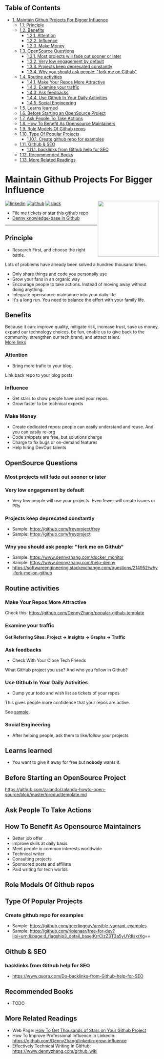 <div id="table-of-contents">
<h2>Table of Contents</h2>
<div id="text-table-of-contents">
<ul>
<li><a href="#sec-1">1. Maintain Github Projects For Bigger Influence</a>
<ul>
<li><a href="#sec-1-1">1.1. Principle</a></li>
<li><a href="#sec-1-2">1.2. Benefits</a>
<ul>
<li><a href="#sec-1-2-1">1.2.1. Attention</a></li>
<li><a href="#sec-1-2-2">1.2.2. Influence</a></li>
<li><a href="#sec-1-2-3">1.2.3. Make Money</a></li>
</ul>
</li>
<li><a href="#sec-1-3">1.3. OpenSource Questions</a>
<ul>
<li><a href="#sec-1-3-1">1.3.1. Most projects will fade out sooner or later</a></li>
<li><a href="#sec-1-3-2">1.3.2. Very low engagement by default</a></li>
<li><a href="#sec-1-3-3">1.3.3. Projects keep deprecated constantly</a></li>
<li><a href="#sec-1-3-4">1.3.4. Why you should ask people: "fork me on Github"</a></li>
</ul>
</li>
<li><a href="#sec-1-4">1.4. Routine activities</a>
<ul>
<li><a href="#sec-1-4-1">1.4.1. Make Your Repos More Attractive</a></li>
<li><a href="#sec-1-4-2">1.4.2. Examine your traffic</a></li>
<li><a href="#sec-1-4-3">1.4.3. Ask feedbacks</a></li>
<li><a href="#sec-1-4-4">1.4.4. Use Github In Your Daily Activities</a></li>
<li><a href="#sec-1-4-5">1.4.5. Social Engineering</a></li>
</ul>
</li>
<li><a href="#sec-1-5">1.5. Learns learned</a></li>
<li><a href="#sec-1-6">1.6. Before Starting an OpenSource Project</a></li>
<li><a href="#sec-1-7">1.7. Ask People To Take Actions</a></li>
<li><a href="#sec-1-8">1.8. How To Benefit As Opensource Maintainers</a></li>
<li><a href="#sec-1-9">1.9. Role Models Of Github repos</a></li>
<li><a href="#sec-1-10">1.10. Type Of Popular Projects</a>
<ul>
<li><a href="#sec-1-10-1">1.10.1. Create github repo for examples</a></li>
</ul>
</li>
<li><a href="#sec-1-11">1.11. Github &amp; SEO</a>
<ul>
<li><a href="#sec-1-11-1">1.11.1. backlinks from Github help for SEO</a></li>
</ul>
</li>
<li><a href="#sec-1-12">1.12. Recommended Books</a></li>
<li><a href="#sec-1-13">1.13. More Related Readings</a></li>
</ul>
</li>
</ul>
</div>
</div>


# Maintain Github Projects For Bigger Influence<a id="sec-1" name="sec-1"></a>

<a href="https://www.linkedin.com/in/dennyzhang001"><img src="https://www.dennyzhang.com/wp-content/uploads/sns/linkedin.png" alt="linkedin" /></a>
<a href="https://github.com/DennyZhang"><img src="https://www.dennyzhang.com/wp-content/uploads/sns/github.png" alt="github" /></a>
<a href="https://www.dennyzhang.com/slack"><img src="https://www.dennyzhang.com/wp-content/uploads/sns/slack.png" alt="slack" /></a>
<a href="https://github.com/DennyZhang?tab=followers"><img align="right" width="200" height="183" src="https://www.dennyzhang.com/wp-content/uploads/denny/watermark/github.png" /></a>

-   File me [tickets](<https://github.com/DennyZhang/maintain-github-repos/issues>) or star [this github repo](<https://github.com/DennyZhang/maintain-github-repos>)
-   [Denny knowledge-base in Github](https://github.com/search?utf8=✓&q=topic%3Aknowledge-base+user%3ADennyZhang&type=Repositories)

---

## Principle<a id="sec-1-1" name="sec-1-1"></a>

-   Research First, and choose the right battle.

Lots of problems have already been solved a hundred thousand times.  

-   Only share things and code you personally use
-   Grow your fans in an organic way
-   Encourage people to take actions. Instead of moving away without doing anything.
-   Integrate opensource maintaince into your daily life
-   It's a long run. You need to balance the effort with your family life.

## Benefits<a id="sec-1-2" name="sec-1-2"></a>

Because it can: improve quality, mitigate risk, increase trust, save us money, expand our technology choices, be fun, enable us to give back to the community, strengthen our tech brand, and attract talent.  
[More links](https://github.com/zalando/zalando-howto-open-source)  

### Attention<a id="sec-1-2-1" name="sec-1-2-1"></a>

-   Bring more trafic to your blog.

Link back repo to your blog posts  

### Influence<a id="sec-1-2-2" name="sec-1-2-2"></a>

-   Get stars to show people have used your repos.
-   Grow faster to be technical experts

### Make Money<a id="sec-1-2-3" name="sec-1-2-3"></a>

-   Create dedicated repos: people can easily understand and reuse. And you can easily re-org
-   Code snippets are free, but solutions charge
-   Charge to fix bugs or on-demand features
-   Help hiring DevOps talents

## OpenSource Questions<a id="sec-1-3" name="sec-1-3"></a>

### Most projects will fade out sooner or later<a id="sec-1-3-1" name="sec-1-3-1"></a>

### Very low engagement by default<a id="sec-1-3-2" name="sec-1-3-2"></a>

-   Very few people will use your projects. Even fewer will create issues or PRs

### Projects keep deprecated constantly<a id="sec-1-3-3" name="sec-1-3-3"></a>

-   Sample: <https://github.com/freyproject/frey>
-   Sample: <https://github.com/freyproject>

### Why you should ask people: "fork me on Github"<a id="sec-1-3-4" name="sec-1-3-4"></a>

-   Sample: <https://www.dennyzhang.com/docker_monitor>
-   Sample: <https://www.dennyzhang.com/help-denny>
-   <https://softwareengineering.stackexchange.com/questions/214952/why-fork-me-on-github>

## Routine activities<a id="sec-1-4" name="sec-1-4"></a>

### Make Your Repos More Attractive<a id="sec-1-4-1" name="sec-1-4-1"></a>

Check this: <https://github.com/DennyZhang/popular-github-template>  

### Examine your traffic<a id="sec-1-4-2" name="sec-1-4-2"></a>

#### Get Referring Sites: Project -> Insights -> Graphs -> Traffic<a id="sec-1-4-2-1" name="sec-1-4-2-1"></a>

### Ask feedbacks<a id="sec-1-4-3" name="sec-1-4-3"></a>

-   Check With Your Close Tech Friends

What GitHub project you use? And who you follow in Github?  

### Use Github In Your Daily Activities<a id="sec-1-4-4" name="sec-1-4-4"></a>

-   Dump your todo and wish list as tickets of your repos

This gives people more confidence that your repos are active.  

See [sample](https://github.com/DennyZhang/maintain-github-repos/issues).  

### Social Engineering<a id="sec-1-4-5" name="sec-1-4-5"></a>

-   After helping people, ask them to like/follow your projects

## Learns learned<a id="sec-1-5" name="sec-1-5"></a>

-   You want to give it away for free but ****nobody**** wants it.

## Before Starting an OpenSource Project<a id="sec-1-6" name="sec-1-6"></a>

<https://github.com/zalando/zalando-howto-open-source/blob/master/producttemplate.md>  

## Ask People To Take Actions<a id="sec-1-7" name="sec-1-7"></a>

## How To Benefit As Opensource Maintainers<a id="sec-1-8" name="sec-1-8"></a>

-   Better job offer
-   Improve skills at daily basis
-   Meet people in common interests worldwide
-   Technical writer
-   Consulting projects
-   Sponsored posts and affiliate
-   Paid writing for tech worlds

## Role Models Of Github repos<a id="sec-1-9" name="sec-1-9"></a>

## Type Of Popular Projects<a id="sec-1-10" name="sec-1-10"></a>

### Create github repo for examples<a id="sec-1-10-1" name="sec-1-10-1"></a>

-   Sample: <https://github.com/geerlingguy/ansible-vagrant-examples>
-   Sample: <https://github.com/ripienaar/free-for-dev?lipi=urn:li:page:d_flagship3_detail_base;KrrCIzZ3T3a5yUYdlsxrXg>==

## Github & SEO<a id="sec-1-11" name="sec-1-11"></a>

### backlinks from Github help for SEO<a id="sec-1-11-1" name="sec-1-11-1"></a>

-   <https://www.quora.com/Do-backlinks-from-Github-help-for-SEO>

## Recommended Books<a id="sec-1-12" name="sec-1-12"></a>

-   TODO

## More Related Readings<a id="sec-1-13" name="sec-1-13"></a>

-   Web Page: [How To Get Thousands of Stars on Your Github Project](<https://blog.cwrichardkim.com/how-to-get-hundreds-of-stars-on-your-github-project-345b065e20a2>)
-   How To Improve Professional Influence In Linkedin: <https://github.com/DennyZhang/linkedin-grow-influence>
-   Effectively Technical Writing In GitHub: <https://www.dennyzhang.com/github_wiki>